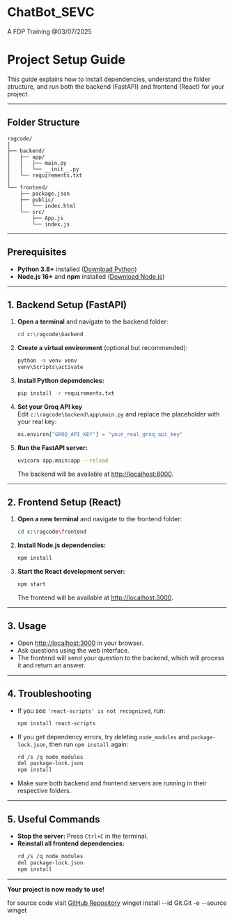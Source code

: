 # ChatBot_SEVC
A FDP Training @03/07/2025


# Project Setup Guide

This guide explains how to install dependencies, understand the folder structure, and run both the backend (FastAPI) and frontend (React) for your project.

---

## Folder Structure

```
ragcode/
│
├── backend/
│   ├── app/
│   │   ├── main.py
│   │   └── __init__.py
│   └── requirements.txt
│
└── frontend/
    ├── package.json
    ├── public/
    │   └── index.html
    └── src/
        ├── App.js
        └── index.js
```

---

## Prerequisites

- **Python 3.8+** installed ([Download Python](https://www.python.org/downloads/))
- **Node.js 16+** and **npm** installed ([Download Node.js](https://nodejs.org/))

---

## 1. Backend Setup (FastAPI)

1. **Open a terminal** and navigate to the backend folder:
    ```sh
    cd c:\ragcode\backend
    ```

2. **Create a virtual environment** (optional but recommended):
    ```sh
    python -m venv venv
    venv\Scripts\activate
    ```

3. **Install Python dependencies:**
    ```sh
    pip install -r requirements.txt
    ```

4. **Set your Groq API key**  
   Edit `c:\ragcode\backend\app\main.py` and replace the placeholder with your real key:
    ```python
    os.environ["GROQ_API_KEY"] = "your_real_groq_api_key"
    ```

5. **Run the FastAPI server:**
    ```sh
    uvicorn app.main:app --reload
    ```
   The backend will be available at [http://localhost:8000](http://localhost:8000).

---

## 2. Frontend Setup (React)

1. **Open a new terminal** and navigate to the frontend folder:
    ```sh
    cd c:\ragcode\frontend
    ```

2. **Install Node.js dependencies:**
    ```sh
    npm install
    ```

3. **Start the React development server:**
    ```sh
    npm start
    ```
   The frontend will be available at [http://localhost:3000](http://localhost:3000).

---

## 3. Usage

- Open [http://localhost:3000](http://localhost:3000) in your browser.
- Ask questions using the web interface.
- The frontend will send your question to the backend, which will process it and return an answer.

---

## 4. Troubleshooting

- If you see `'react-scripts' is not recognized`, run:
    ```sh
    npm install react-scripts
    ```
- If you get dependency errors, try deleting `node_modules` and `package-lock.json`, then run `npm install` again:
    ```sh
    rd /s /q node_modules
    del package-lock.json
    npm install
    ```
- Make sure both backend and frontend servers are running in their respective folders.

---

## 5. Useful Commands

- **Stop the server:** Press `Ctrl+C` in the terminal.
- **Reinstall all frontend dependencies:**
    ```sh
    rd /s /q node_modules
    del package-lock.json
    npm install
    ```

---

**Your project is now ready to use!**


for source code 
visit [GitHub Repository](https://github.com/your-repo)
    winget install --id Git.Git -e --source winget
